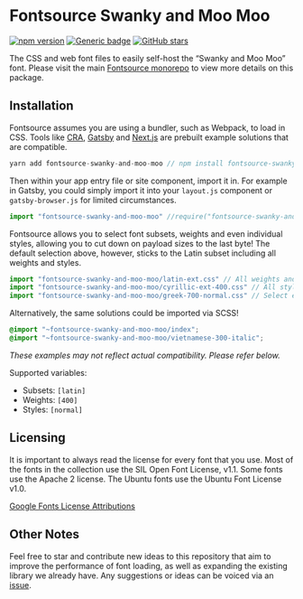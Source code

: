 # Fontsource Swanky and Moo Moo
[![npm version](https://badge.fury.io/js/fontsource-swanky-and-moo-moo.svg)](https://github.com/DecliningLotus/fontsource) [![Generic badge](https://img.shields.io/badge/fontsource-passing-brightgreen)](https://github.com/DecliningLotus/fontsource) [![GitHub stars](https://img.shields.io/github/stars/DecliningLotus/fontsource.svg?style=social&label=Star&maxAge=2592000)](https://GitHub.com/DecliningLotus/fontsource/stargazers/)

The CSS and web font files to easily self-host the “Swanky and Moo Moo” font. Please visit the main [Fontsource monorepo](https://github.com/DecliningLotus/fontsource) to view more details on this package.

## Installation

Fontsource assumes you are using a bundler, such as Webpack, to load in CSS. Tools like [CRA](https://create-react-app.dev/), [Gatsby](https://www.gatsbyjs.org/) and [Next.js](https://nextjs.org/) are prebuilt example solutions that are compatible.

```javascript
yarn add fontsource-swanky-and-moo-moo // npm install fontsource-swanky-and-moo-moo
```

Then within your app entry file or site component, import it in. For example in Gatsby, you could simply import it into your `layout.js` component or `gatsby-browser.js` for limited circumstances.

```javascript
import "fontsource-swanky-and-moo-moo" //require("fontsource-swanky-and-moo-moo")
```

Fontsource allows you to select font subsets, weights and even individual styles, allowing you to cut down on payload sizes to the last byte! The default selection above, however, sticks to the Latin subset including all weights and styles.

```javascript
import "fontsource-swanky-and-moo-moo/latin-ext.css" // All weights and styles included.
import "fontsource-swanky-and-moo-moo/cyrillic-ext-400.css" // All styles included.
import "fontsource-swanky-and-moo-moo/greek-700-normal.css" // Select either normal or italic.
```

Alternatively, the same solutions could be imported via SCSS!

```scss
@import "~fontsource-swanky-and-moo-moo/index";
@import "~fontsource-swanky-and-moo-moo/vietnamese-300-italic";
```

_These examples may not reflect actual compatibility. Please refer below._

Supported variables:
- Subsets: `[latin]`
- Weights: `[400]`
- Styles: `[normal]`

## Licensing 

It is important to always read the license for every font that you use.
Most of the fonts in the collection use the SIL Open Font License, v1.1. Some fonts use the Apache 2 license. The Ubuntu fonts use the Ubuntu Font License v1.0.

[Google Fonts License Attributions](https://fonts.google.com/attribution)

## Other Notes

Feel free to star and contribute new ideas to this repository that aim to improve the performance of font loading, as well as expanding the existing library we already have. Any suggestions or ideas can be voiced via an [issue](https://github.com/DecliningLotus/fontsource/issues).


